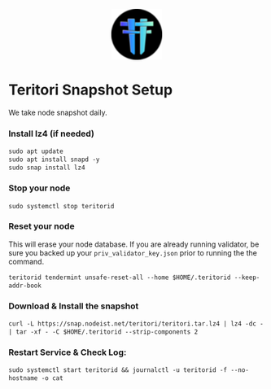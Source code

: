 <p align="center">
  <img height="100" height="auto" src="https://raw.githubusercontent.com/Nodeist/Kurulumlar/main/logos/teritori.png">
</p>



# Teritori Snapshot Setup
We take node snapshot daily.

### Install lz4 (if needed)
```
sudo apt update
sudo apt install snapd -y
sudo snap install lz4
```

### Stop your node
```
sudo systemctl stop teritorid
```

### Reset your node
This will erase your node database. If you are already running validator, be sure you backed up your `priv_validator_key.json` prior to running the the command.

```
teritorid tendermint unsafe-reset-all --home $HOME/.teritorid --keep-addr-book
```

### Download & Install the snapshot
```
curl -L https://snap.nodeist.net/teritori/teritori.tar.lz4 | lz4 -dc - | tar -xf - -C $HOME/.teritorid --strip-components 2
```

### Restart Service & Check Log:
```
sudo systemctl start teritorid && journalctl -u teritorid -f --no-hostname -o cat
```
